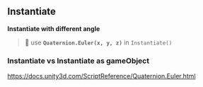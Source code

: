 ## Instantiate

**Instantiate with different angle**

> 📌 use **`Quaternion.Euler(x, y, z)`** in `Instantiate()`


### Instantiate vs Instantiate as gameObject
https://docs.unity3d.com/ScriptReference/Quaternion.Euler.html
